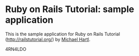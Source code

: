# Ruby on Rails Tutorial: sample application

This is the sample application for
Ruby on Rails Tutorial (http://railstutorial.org/)
by [Michael Hartl](http://michaelhartl.com/).

4RN4LDO

